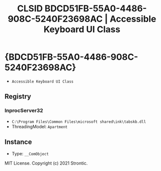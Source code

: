﻿---
title: "CLSID BDCD51FB-55A0-4486-908C-5240F23698AC | Accessible Keyboard UI Class"
excerpt: What is COM-Object CLSID BDCD51FB-55A0-4486-908C-5240F23698AC?
---

# {BDCD51FB-55A0-4486-908C-5240F23698AC}

* `Accessible Keyboard UI Class`

## Registry


### InprocServer32

* `C:\Program Files\Common Files\microsoft shared\ink\tabskb.dll`
* ThreadingModel: `Apartment`

## Instance

* Type: `__ComObject`

MIT License. Copyright (c) 2021 Strontic.


